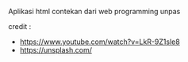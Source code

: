 Aplikasi html contekan dari web programming unpas

credit : 
- https://www.youtube.com/watch?v=LkR-9Z1sle8
- https://unsplash.com/
